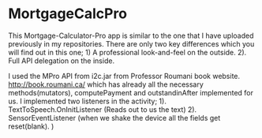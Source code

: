 # MortgageCalcPro
This Mortgage-Calculator-Pro app is similar to the one that I have uploaded previously in my repositories. There are only two key differences which you will find out in this one; 1) A professional look-and-feel on the outside. 2). Full API delegation on the inside.

I used the MPro API from i2c.jar from Professor Roumani book website. http://book.roumani.ca/ which has already all the necessary methods(mutators), computePayment and outstandinAfter implemented for us. I implemented two listeners in the activity;
1). TextToSpeech.OnInitListener (Reads out to us the text)
2). SensorEventListener (when we shake the device all the fields get reset(blank). )
